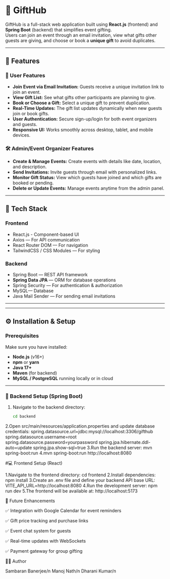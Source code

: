 # 🎁 GiftHub

GiftHub is a full-stack web application built using **React.js** (frontend) and **Spring Boot** (backend) that simplifies event gifting.  
Users can join an event through an email invitation, view what gifts other guests are giving, and choose or book a **unique gift** to avoid duplicates.

---

## 🚀 Features

### 👥 User Features
- **Join Event via Email Invitation:** Guests receive a unique invitation link to join an event.
- **View Gift List:** See what gifts other participants are planning to give.
- **Book or Choose a Gift:** Select a unique gift to prevent duplication.
- **Real-Time Updates:** The gift list updates dynamically when new guests join or book gifts.
- **User Authentication:** Secure sign-up/login for both event organizers and guests.
- **Responsive UI:** Works smoothly across desktop, tablet, and mobile devices.

### 🛠️ Admin/Event Organizer Features
- **Create & Manage Events:** Create events with details like date, location, and description.
- **Send Invitations:** Invite guests through email with personalized links.
- **Monitor Gift Status:** View which guests have joined and which gifts are booked or pending.
- **Delete or Update Events:** Manage events anytime from the admin panel.

---

## 🧩 Tech Stack

### Frontend
- React.js - Component-based UI
- Axios — For API communication
- React Router DOM — For navigation
- TailwindCSS / CSS Modules — For styling

### Backend
- Spring Boot — REST API framework
- **Spring Data JPA** — ORM for database operations
- Spring Security — For authentication & authorization
- MySQL— Database
- Java Mail Sender — For sending email invitations

---

---

## ⚙️ Installation & Setup

### Prerequisites
Make sure you have installed:
- **Node.js** (v16+)
- **npm** or **yarn**
- **Java 17+**
- **Maven** (for backend)
- **MySQL / PostgreSQL** running locally or in cloud

---

### 🔧 Backend Setup (Spring Boot)

1. Navigate to the backend directory:
   ```bash
   cd backend
2.Open src/main/resources/application.properties and update database credentials:
    spring.datasource.url=jdbc:mysql://localhost:3306/gifthub
    spring.datasource.username=root
    spring.datasource.password=yourpassword
    spring.jpa.hibernate.ddl-auto=update
    spring.jpa.show-sql=true
3.Run the backend server:
    mvn spring-boot:run
4.mvn spring-boot:run
    http://localhost:8080


#💻 Frontend Setup (React)

1.Navigate to the frontend directory:
    cd frontend
2.Install dependencies:
    npm install
3.Create an .env file and define your backend API base URL:
    VITE_API_URL=http://localhost:8080
4.Run the development server:
    npm run dev
5.The frontend will be available at:
    http://localhost:5173


🧠 Future Enhancements

✅ Integration with Google Calendar for event reminders

✅ Gift price tracking and purchase links

✅ Event chat system for guests

✅ Real-time updates with WebSockets

✅ Payment gateway for group gifting

👨‍💻 Author

Sambaran Banerjee/n
Manoj Nath/n
Dharani Kumar/n
